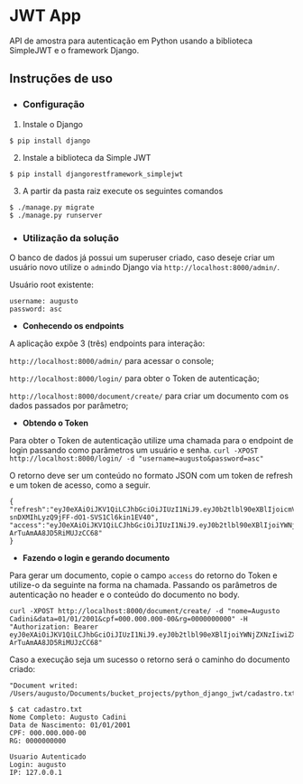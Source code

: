 # JWT App
API de amostra para autenticação em Python usando a biblioteca SimpleJWT e o framework Django.

## Instruções de uso

* ### Configuração


1. Instale o Django

```
$ pip install django
```

2. Instale a biblioteca da Simple JWT
```
$ pip install djangorestframework_simplejwt
```
3. A partir da pasta raiz execute os seguintes comandos

```
$ ./manage.py migrate
$ ./manage.py runserver
```

* ### Utilização da solução

O banco de dados já possui um superuser criado, caso deseje criar um usuário novo utilize o ```admin```do Django via ```http://localhost:8000/admin/```.

Usuário root existente:
```
username: augusto
password: asc
```

  * **Conhecendo os endpoints**

A aplicação expõe 3 (três) endpoints para interação:

```http://localhost:8000/admin/``` para acessar o console;

```http://localhost:8000/login/``` para obter o Token de autenticação;

```http://localhost:8000/document/create/``` para criar um documento com os dados passados por parâmetro;

  * **Obtendo o Token**

Para obter o Token de autenticação utilize uma chamada para o endpoint de login passando como parâmetros um usuário e senha.
```curl -XPOST http://localhost:8000/login/ -d "username=augusto&password=asc"```

O retorno deve ser um conteúdo no formato JSON com um token de refresh e um token de acesso, como a seguir.

```
{
"refresh":"eyJ0eXAiOiJKV1QiLCJhbGciOiJIUzI1NiJ9.eyJ0b2tlbl90eXBlIjoicmVmcmVzaCIsImV4cCI6MTYxODAxNzIxOCwianRpIjoiMzU4MWU4MzYzMmE1NGRjMmIxYmZiOWEwYjcxNWE5YjMiLCJ1c2VyX2lkIjoxfQ.uUG07BI-snDXMIhLyzQ9jFF-dO1-SVS1Cl6kin1EV40",
"access":"eyJ0eXAiOiJKV1QiLCJhbGciOiJIUzI1NiJ9.eyJ0b2tlbl90eXBlIjoiYWNjZXNzIiwiZXhwIjoxNjE3OTMxMTE4LCJqdGkiOiI2NTNkMjhkYmMxZjE0YzQ0YmQ2ZDQ2ZDVmNWE5MTJjZSIsInVzZXJfaWQiOjF9.JPD3Z1VgoI90DM42oqjX-ArTuAmAA8JD5RiMUJzCC68"
}
```

  * **Fazendo o login e gerando documento**

Para gerar um documento, copie o campo ```access``` do retorno do Token e utilize-o da seguinte na forma na chamada. Passando os parâmetros de autenticação no header e o conteúdo do documento no body.
```
curl -XPOST http://localhost:8000/document/create/ -d "nome=Augusto Cadini&data=01/01/2001&cpf=000.000.000-00&rg=0000000000" -H "Authorization: Bearer eyJ0eXAiOiJKV1QiLCJhbGciOiJIUzI1NiJ9.eyJ0b2tlbl90eXBlIjoiYWNjZXNzIiwiZXhwIjoxNjE3OTMxMTE4LCJqdGkiOiI2NTNkMjhkYmMxZjE0YzQ0YmQ2ZDQ2ZDVmNWE5MTJjZSIsInVzZXJfaWQiOjF9.JPD3Z1VgoI90DM42oqjX-ArTuAmAA8JD5RiMUJzCC68"
```

Caso a execução seja um sucesso o retorno será o caminho do documento criado:
```
"Document writed: /Users/augusto/Documents/bucket_projects/python_django_jwt/cadastro.txt
```
```
$ cat cadastro.txt 
Nome Completo: Augusto Cadini
Data de Nascimento: 01/01/2001
CPF: 000.000.000-00
RG: 0000000000

Usuario Autenticado
Login: augusto
IP: 127.0.0.1
```
